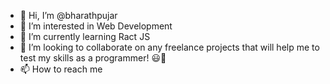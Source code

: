 - 👋 Hi, I’m @bharathpujar
- 👀 I’m interested in Web Development 
- 🌱 I’m currently learning Ract JS 
- 💞️ I’m looking to collaborate on any freelance projects that will help me to test my skills as a programmer! 😃🤗
- 📫 How to reach me 

<!---
bharathpujar/bharathpujar is a ✨ special ✨ repository because its `README.md` (this file) appears on your GitHub profile.
You can click the Preview link to take a look at your changes.
--->
